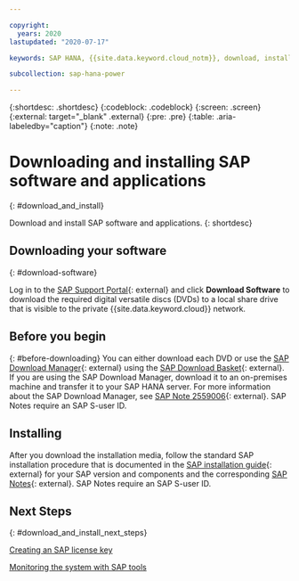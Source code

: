 ```yaml
---

copyright:
  years: 2020
lastupdated: "2020-07-17"

keywords: SAP HANA, {{site.data.keyword.cloud_notm}}, download, install

subcollection: sap-hana-power

---
```


{:shortdesc: .shortdesc}
{:codeblock: .codeblock}
{:screen: .screen}
{:external: target="_blank" .external}
{:pre: .pre}
{:table: .aria-labeledby="caption"}
{:note: .note}

# Downloading and installing SAP software and applications
{: #download_and_install}

Download and install SAP software and applications.
{: shortdesc}

## Downloading your software
{: #download-software}

Log in to the [SAP Support Portal](https://support.sap.com/en/index.html){: external} and click **Download Software** to download the required digital versatile discs (DVDs) to a local share drive that is visible to the private {{site.data.keyword.cloud}} network.

## Before you begin
{: #before-downloading}
You can either download each DVD or use the [SAP Download Manager](https://support.sap.com/en/my-support/software-downloads.html){: external} using the [SAP Download Basket](https://blogs.sap.com/2018/02/16/get-prepared-for-the-new-software-download-basket/){: external}. If you are using the SAP Download Manager, download it to an on-premises machine and transfer it to your SAP HANA server. For more information about the SAP Download Manager, see [SAP Note 2559006](https://launchpad.support.sap.com/#/notes/2559006){: external}. SAP Notes require an SAP S-user ID.

## Installing
After you download the installation media, follow the standard SAP installation procedure that is documented in the [SAP installation guide](https://help.sap.com/viewer/nwguidefinder){: external} for your SAP version and components and the corresponding [SAP Notes](https://support.sap.com/en/my-support/knowledge-base.html){: external}. SAP Notes require an SAP S-user ID.

## Next Steps
{: #download_and_install_next_steps}

[Creating an SAP license key](/docs/sap-hana-power?topic=sap-hana-power-create_key)

[Monitoring the system with SAP tools](/docs/sap-hana-power?topic=sap-hana-power-monitoring)